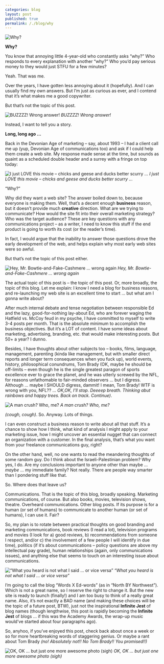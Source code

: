 ```yaml
---
categories: blog
layout: post
published: true
permalink: /./blog/why
---
```

![Why?]({{site.baseurl}}/media/Picture1a.png)


**Why?**

You know that annoying little 4-year-old who constantly asks “why?” Who responds to every explanation with another “why?” Who you’d pay serious money to they would just STFU for a few minutes?

Yeah. That was me.

Over the years, I have gotten less annoying about it (hopefully). And I can usually find my own answers. But I’m just as curious as ever, and I contend that it’s what makes me a good copywriter.

But that’s not the topic of this post. 

![BUZZZZ! Wrong answer!]({{site.baseurl}}/media/Picture2a.png)
_BUZZZZ! Wrong answer!_

Instead, I want to tell you a story.

**Long, long ago …**

Back in the Devonian Age of marketing – say, about 1993 – I had a client call me up (yup, Devonian Age of communications too) and ask if I could help them create a web site. My response made sense at the time, but sounds as quaint as a scheduled double header and a surrey with a fringe on top today:

![I just LOVE this movie – chicks and geese and ducks better scurry …]({{site.baseurl}}/media/Picture3a.png)
_I just LOVE this movie – chicks and geese and ducks better scurry …_

“Why?”

Why did they want a web site? The answer boiled down to, because everyone is making them. Well, that’s a decent enough __business__ reason, but it doesn’t provide much __creative__ direction. What are we trying to communicate? How would the site fit into their overall marketing strategy? Who was the target audience? These are key questions with any communications project – as a writer, I need to know this stuff if the end product is going to worth its cost (or the reader’s time).

In fact, I would argue that the inability to answer those questions drove the early development of the web, and helps explain why most early web sites were so awful.

But that’s not the topic of this post either.

![Hey, Mr. Bowtie-and-Fake-Cashmere … wrong again]({{site.baseurl}}/media/Picture4a.png)
_Hey, Mr. Bowtie-and-Fake-Cashmere … wrong again_

The actual topic of this post is – the topic of this post. Or, more broadly, the topic of this blog. Let me explain: I know I need a blog for business reasons, and re-launching my web site is an excellent time to start … but what am I gonna write about?

After much internal debate and tense negotiation between responsible Ed and the lazy, good-for-nothing lay-about Ed, who are forever waging the Hatfield vs. McCoy feud in my psyche, I have committed to myself to write 3-4 posts per month. That is the absolute minimum to accomplish the business objectives. But it’s a LOT of content. I have some ideas about marketing, advertising, branding, etc. that would make interesting posts. But 50+ a year? I dunno. 

Besides, I have thoughts about other subjects too – books, films, language, management, parenting (kinda like management, but with smaller direct reports and longer term consequences when you fuck up), world events, history, philosophical conundrums, Tom Brady (OK, maybe he should be off-limits – even though he is the single greatest paragon of sports excellence ever to grace the planet, and he was utterly screwed by the NFL, for reasons unfathomable to fair-minded observers … but I digress. Although … maybe I SHOULD digress, dammit! I mean, Tom Brady! WTF is wrong with you, NFL?? … _OK,OK, I’ll stop. Deeeep breath. Thinking abut rainbows and happy trees. Back on track. Continue)_. 

![A man crush? Who, me?]({{site.baseurl}}/media/Picture5a.png)
_A man crush? Who, me?_

_(cough, cough)_. So. Anyway. Lots of things.

I can even construct a business reason to write about all that stuff. It’s a chance to show how I think, what kind of analysis I might apply to your marketing issue, how I might uncover an essential nugget that can connect an organization with a customer. In the final analysis, that’s what you want from your freelance communications guy, right?

On the other hand, well, no one wants to read the meandering thoughts of some random guy. Do I think about the Israeli-Palestinian problem? Why yes, I do. Are my conclusions important to anyone other than maybe … _maybe_ … my immediate family? Not really. There are people way smarter than I pondering stuff like that. 

So. Where does that leave us?

Communications. That is the topic of this blog, broadly speaking. Marketing communications, of course. But also books, movies, television shows, theatre. Overheard communications. Other blog posts. If its purpose is for a human (or set of humans) to communicate to another human (or set of humans), I can use it. Fair?

So, my plan is to rotate between practical thoughts on good branding and marketing communications, book reviews (I read a lot), television programs and movies (I look for a) good reviews, b) recommendations from someone I respect, and/or c) the involvement of a few people I will identify in due time), politics (if it’s about communications – policy questions are above my intellectual pay grade), human relationships (again, only communications issues), and anything else that seems to touch on an interesting issue about communications.

![“What you heard is not what I said … or vice versa”]({{site.baseurl}}/media/Picture6a.png)
_“What you heard is not what I said … or vice versa”_

I’m going to call the blog “Words X Ed-words” (as in “North BY Northwest”). Which is not a great name, so I reserve the right to change it. But the new site is ready to launch (finally!) and I am too busy to think of a really great name. Also, it’s not exactly a BAD name (and making these choices will be the topic of a future post, BTW), just not the inspirational __Infinite Jest__ of blog names (though lengthwise, this post is rapidly becoming the __Infinite Jest__  of blogs … if this was the Academy Awards, the wrap-up music would’ve started about four paragraphs ago).

So, anyhoo, if you’ve enjoyed this post, check back about once a week or so for more heartbreaking words of staggering genius. Or maybe a rant about Tom Brady _(no! Absolutely not!! No Tom Brady!! You promised!!)_

![OK, OK … but just one more awesome photo (sigh)]({{site.baseurl}}/media/Picture7a.png)
_OK, OK … but just one more awesome photo (sigh)_
